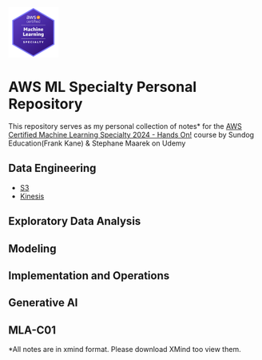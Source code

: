 <img src="Images/Badge.png" alt="drawing" width="100"/>

# AWS ML Specialty Personal Repository
This repository serves as my personal collection of notes* for the [AWS Certified Machine Learning Specialty 2024 - Hands On!](https://www.udemy.com/course/aws-machine-learning/?couponCode=ST4MT73124) course by Sundog Education(Frank Kane) & Stephane Maarek on Udemy


## Data Engineering
- [S3](./Data%20Engineering//s3.xmind)
- [Kinesis](./Data%20Engineering//kinesis.xmind)

## Exploratory Data Analysis

## Modeling

## Implementation and Operations

## Generative AI

## MLA-C01



*All notes are in xmind format. Please download XMind too view them.
